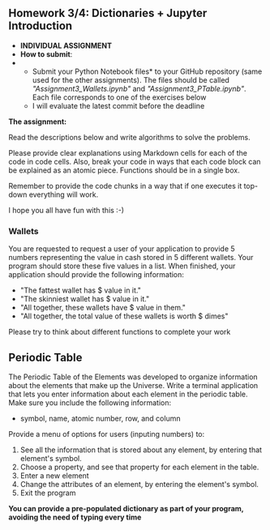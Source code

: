 ## Homework 3/4: Dictionaries + Jupyter Introduction

* **INDIVIDUAL ASSIGNMENT**
* **How to submit**:  
* - Submit your Python Notebook files* to your GitHub repository (same used for the other assignments). The files should be called *"Assignment3_Wallets.ipynb"* and *"Assignment3_PTable.ipynb"*. Each file corresponds to one of the exercises below
  - I will evaluate the latest commit before the deadline

**The assignment:**

Read the descriptions below and write algorithms to solve the problems. 

Please provide clear explanations using Markdown cells for each of the code in code cells. Also, break your code in ways that each code block can be explained as an atomic piece. Functions should be in a single box. 

Remember to provide the code chunks in a way that if one executes it top-down everything will work.

I hope you all have fun with this :-)


### Wallets

You are requested to request a user of your application to provide 5 numbers representing the value in cash stored in 5 different wallets.
Your program should store these five values in a list.
When finished, your application should provide the following information:
* "The fattest wallet has $ value in it."
* "The skinniest wallet has $ value in it."
* "All together, these wallets have $ value in them."
* "All together, the total value of these wallets is worth $ dimes"

Please try to think about different functions to complete your work

## Periodic Table 

The Periodic Table of the Elements was developed to organize information about the elements that make up the Universe.
Write a terminal application that lets you enter information about each element in the periodic table.
Make sure you include the following information:
* symbol, name, atomic number, row, and column

Provide a menu of options for users (inputing numbers) to:
1. See all the information that is stored about any element, by entering that element's symbol.
2. Choose a property, and see that property for each element in the table.
3. Enter a new element
4. Change the attributes of an element, by entering the element's symbol.
5. Exit the program

**You can provide a pre-populated dictionary as part of your program, avoiding the need of typing every time**
